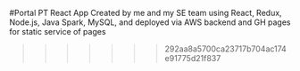 #Portal PT React App
Created by me and my SE team using React, Redux, Node.js, Java Spark, MySQL, and deployed via AWS backend and GH pages for static service of pages
>>>>>>> 292aa8a5700ca23717b704ac174e91775d21f837
